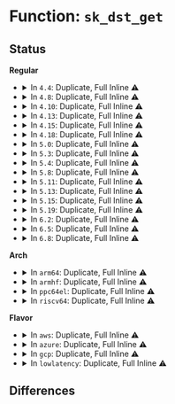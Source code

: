 # Function: <code>sk_dst_get</code>

## Status
<b>Regular</b>
<ul>
<li>
<details>
<summary>In <code>4.4</code>: Duplicate, Full Inline ⚠️</summary>

**Collision:** Static Duplication

**Inline:** Full

**Transformation:** False

**Instances:**

```
In net/core/sock.c (ffffffff817007e0)
Location: include/net/sock.h:1717
Inline: True
Inline callers:
  - net/core/sock.c:sk_dst_check
```
```
In net/ipv4/route.c (ffffffff81756eb9)
Location: include/net/sock.h:1717
Inline: True
Inline callers:
  - net/ipv4/route.c:ipv4_sk_update_pmtu
```
```
In net/ipv4/ip_sockglue.c (ffffffff8176004b)
Location: include/net/sock.h:1717
Inline: True
Inline callers:
  - net/ipv4/ip_sockglue.c:do_ip_getsockopt
```
</details>
</li>
<li>
<details>
<summary>In <code>4.8</code>: Duplicate, Full Inline ⚠️</summary>

**Collision:** Static Duplication

**Inline:** Full

**Transformation:** False

**Instances:**

```
In net/core/sock.c (ffffffff817671ac)
Location: include/net/sock.h:1678
Inline: True
Inline callers:
  - net/core/sock.c:sk_dst_check
```
```
In net/ipv4/route.c (ffffffff817c3159)
Location: include/net/sock.h:1678
Inline: True
Inline callers:
  - net/ipv4/route.c:ipv4_sk_update_pmtu
```
```
In net/ipv4/ip_sockglue.c (ffffffff817cc2de)
Location: include/net/sock.h:1678
Inline: True
Inline callers:
  - net/ipv4/ip_sockglue.c:do_ip_getsockopt
```
</details>
</li>
<li>
<details>
<summary>In <code>4.10</code>: Duplicate, Full Inline ⚠️</summary>

**Collision:** Static Duplication

**Inline:** Full

**Transformation:** False

**Instances:**

```
In net/core/sock.c (ffffffff8179422c)
Location: include/net/sock.h:1740
Inline: True
Inline callers:
  - net/core/sock.c:sk_dst_check
```
```
In net/ipv4/route.c (ffffffff817f18e1)
Location: include/net/sock.h:1740
Inline: True
Inline callers:
  - net/ipv4/route.c:ipv4_sk_update_pmtu
```
```
In net/ipv4/ip_sockglue.c (ffffffff817fbe47)
Location: include/net/sock.h:1740
Inline: True
Inline callers:
  - net/ipv4/ip_sockglue.c:do_ip_getsockopt
```
</details>
</li>
<li>
<details>
<summary>In <code>4.13</code>: Duplicate, Full Inline ⚠️</summary>

**Collision:** Static Duplication

**Inline:** Full

**Transformation:** False

**Instances:**

```
In net/core/sock.c (ffffffff817b25fe)
Location: include/net/sock.h:1745
Inline: True
Inline callers:
  - net/core/sock.c:sk_dst_check
```
```
In net/ipv4/route.c (ffffffff818131a2)
Location: include/net/sock.h:1745
Inline: True
Inline callers:
  - net/ipv4/route.c:ipv4_sk_update_pmtu
```
```
In net/ipv4/ip_sockglue.c (ffffffff8181c1d9)
Location: include/net/sock.h:1745
Inline: True
Inline callers:
  - net/ipv4/ip_sockglue.c:do_ip_getsockopt
```
```
In net/ipv4/tcp_fastopen.c (ffffffff818416d2)
Location: include/net/sock.h:1745
Inline: True
Inline callers:
  - net/ipv4/tcp_fastopen.c:tcp_fastopen_active_disable_ofo_check
```
</details>
</li>
<li>
<details>
<summary>In <code>4.15</code>: Duplicate, Full Inline ⚠️</summary>

**Collision:** Static Duplication

**Inline:** Full

**Transformation:** False

**Instances:**

```
In net/core/sock.c (ffffffff8182a7be)
Location: include/net/sock.h:1759
Inline: True
Inline callers:
  - net/core/sock.c:sk_dst_check
```
```
In net/ipv4/route.c (ffffffff818927e2)
Location: include/net/sock.h:1759
Inline: True
Inline callers:
  - net/ipv4/route.c:ipv4_sk_update_pmtu
```
```
In net/ipv4/ip_sockglue.c (ffffffff8189b12f)
Location: include/net/sock.h:1759
Inline: True
Inline callers:
  - net/ipv4/ip_sockglue.c:do_ip_getsockopt
```
```
In net/ipv4/tcp_fastopen.c (ffffffff818c0eea)
Location: include/net/sock.h:1759
Inline: True
Inline callers:
  - net/ipv4/tcp_fastopen.c:tcp_fastopen_active_disable_ofo_check
```
</details>
</li>
<li>
<details>
<summary>In <code>4.18</code>: Duplicate, Full Inline ⚠️</summary>

**Collision:** Static Duplication

**Inline:** Full

**Transformation:** False

**Instances:**

```
In net/core/sock.c (ffffffff81874915)
Location: include/net/sock.h:1770
Inline: True
Inline callers:
  - net/core/sock.c:sk_dst_check
```
```
In net/ipv4/route.c (ffffffff818e67a2)
Location: include/net/sock.h:1770
Inline: True
Inline callers:
  - net/ipv4/route.c:ipv4_sk_update_pmtu
```
```
In net/ipv4/ip_sockglue.c (ffffffff818ef668)
Location: include/net/sock.h:1770
Inline: True
Inline callers:
  - net/ipv4/ip_sockglue.c:do_ip_getsockopt
```
```
In net/ipv4/tcp_fastopen.c (ffffffff81916a0f)
Location: include/net/sock.h:1770
Inline: True
Inline callers:
  - net/ipv4/tcp_fastopen.c:tcp_fastopen_active_disable_ofo_check
```
</details>
</li>
<li>
<details>
<summary>In <code>5.0</code>: Duplicate, Full Inline ⚠️</summary>

**Collision:** Static Duplication

**Inline:** Full

**Transformation:** False

**Instances:**

```
In net/core/sock.c (ffffffff81895315)
Location: include/net/sock.h:1855
Inline: True
Inline callers:
  - net/core/sock.c:sk_dst_check
```
```
In net/ipv4/route.c (ffffffff819135f6)
Location: include/net/sock.h:1855
Inline: True
Inline callers:
  - net/ipv4/route.c:ipv4_sk_update_pmtu
```
```
In net/ipv4/ip_sockglue.c (ffffffff8191d228)
Location: include/net/sock.h:1855
Inline: True
Inline callers:
  - net/ipv4/ip_sockglue.c:do_ip_getsockopt
```
```
In net/ipv4/tcp_fastopen.c (ffffffff819451bf)
Location: include/net/sock.h:1855
Inline: True
Inline callers:
  - net/ipv4/tcp_fastopen.c:tcp_fastopen_active_disable_ofo_check
```
</details>
</li>
<li>
<details>
<summary>In <code>5.3</code>: Duplicate, Full Inline ⚠️</summary>

**Collision:** Static Duplication

**Inline:** Full

**Transformation:** False

**Instances:**

```
In net/core/sock.c (ffffffff818e1c05)
Location: include/net/sock.h:1867
Inline: True
Inline callers:
  - net/core/sock.c:sk_dst_check
```
```
In net/ipv4/route.c (ffffffff81975c42)
Location: include/net/sock.h:1867
Inline: True
Inline callers:
  - net/ipv4/route.c:ipv4_sk_update_pmtu
```
```
In net/ipv4/ip_sockglue.c (ffffffff8197f3ec)
Location: include/net/sock.h:1867
Inline: True
Inline callers:
  - net/ipv4/ip_sockglue.c:do_ip_getsockopt
```
```
In net/ipv4/tcp_fastopen.c (ffffffff819a979a)
Location: include/net/sock.h:1867
Inline: True
Inline callers:
  - net/ipv4/tcp_fastopen.c:tcp_fastopen_active_disable_ofo_check
```
</details>
</li>
<li>
<details>
<summary>In <code>5.4</code>: Duplicate, Full Inline ⚠️</summary>

**Collision:** Static Duplication

**Inline:** Full

**Transformation:** False

**Instances:**

```
In net/core/sock.c (ffffffff81913dc5)
Location: include/net/sock.h:1877
Inline: True
Inline callers:
  - net/core/sock.c:sk_dst_check
```
```
In net/ipv4/route.c (ffffffff819ac652)
Location: include/net/sock.h:1877
Inline: True
Inline callers:
  - net/ipv4/route.c:ipv4_sk_update_pmtu
```
```
In net/ipv4/ip_sockglue.c (ffffffff819b592c)
Location: include/net/sock.h:1877
Inline: True
Inline callers:
  - net/ipv4/ip_sockglue.c:do_ip_getsockopt
```
```
In net/ipv4/tcp_fastopen.c (ffffffff819e045a)
Location: include/net/sock.h:1877
Inline: True
Inline callers:
  - net/ipv4/tcp_fastopen.c:tcp_fastopen_active_disable_ofo_check
```
</details>
</li>
<li>
<details>
<summary>In <code>5.8</code>: Duplicate, Full Inline ⚠️</summary>

**Collision:** Static Duplication

**Inline:** Full

**Transformation:** False

**Instances:**

```
In net/core/sock.c (ffffffff819e3855)
Location: include/net/sock.h:1926
Inline: True
Inline callers:
  - net/core/sock.c:sk_dst_check
```
```
In net/ipv4/route.c (ffffffff81a96b3f)
Location: include/net/sock.h:1926
Inline: True
Inline callers:
  - net/ipv4/route.c:ipv4_sk_update_pmtu
```
```
In net/ipv4/ip_sockglue.c (ffffffff81a9fedb)
Location: include/net/sock.h:1926
Inline: True
Inline callers:
  - net/ipv4/ip_sockglue.c:do_ip_getsockopt
```
```
In net/ipv4/tcp_fastopen.c (ffffffff81acda8f)
Location: include/net/sock.h:1926
Inline: True
Inline callers:
  - net/ipv4/tcp_fastopen.c:tcp_fastopen_active_disable_ofo_check
```
</details>
</li>
<li>
<details>
<summary>In <code>5.11</code>: Duplicate, Full Inline ⚠️</summary>

**Collision:** Static Duplication

**Inline:** Full

**Transformation:** False

**Instances:**

```
In net/core/sock.c (ffffffff819e33a5)
Location: include/net/sock.h:1941
Inline: True
Inline callers:
  - net/core/sock.c:sk_dst_check
```
```
In net/ipv4/route.c (ffffffff81aa0c10)
Location: include/net/sock.h:1941
Inline: True
Inline callers:
  - net/ipv4/route.c:ipv4_sk_update_pmtu
```
```
In net/ipv4/ip_sockglue.c (ffffffff81aaa766)
Location: include/net/sock.h:1941
Inline: True
Inline callers:
  - net/ipv4/ip_sockglue.c:do_ip_getsockopt
```
```
In net/ipv4/tcp_fastopen.c (ffffffff81ad9acf)
Location: include/net/sock.h:1941
Inline: True
Inline callers:
  - net/ipv4/tcp_fastopen.c:tcp_fastopen_active_disable_ofo_check
```
</details>
</li>
<li>
<details>
<summary>In <code>5.13</code>: Duplicate, Full Inline ⚠️</summary>

**Collision:** Static Duplication

**Inline:** Full

**Transformation:** False

**Instances:**

```
In net/core/sock.c (ffffffff819c93f5)
Location: include/net/sock.h:1958
Inline: True
Inline callers:
  - net/core/sock.c:sk_dst_check
```
```
In net/ipv4/route.c (ffffffff81a8bb40)
Location: include/net/sock.h:1958
Inline: True
Inline callers:
  - net/ipv4/route.c:ipv4_sk_update_pmtu
```
```
In net/ipv4/ip_sockglue.c (ffffffff81a95d15)
Location: include/net/sock.h:1958
Inline: True
Inline callers:
  - net/ipv4/ip_sockglue.c:do_ip_getsockopt
```
```
In net/ipv4/tcp_fastopen.c (ffffffff81ac4b1d)
Location: include/net/sock.h:1958
Inline: True
Inline callers:
  - net/ipv4/tcp_fastopen.c:tcp_fastopen_active_disable_ofo_check
```
</details>
</li>
<li>
<details>
<summary>In <code>5.15</code>: Duplicate, Full Inline ⚠️</summary>

**Collision:** Static Duplication

**Inline:** Full

**Transformation:** False

**Instances:**

```
In net/core/sock.c (ffffffff81a78795)
Location: include/net/sock.h:1998
Inline: True
Inline callers:
  - net/core/sock.c:sk_dst_check
```
```
In net/ipv4/route.c (ffffffff81b46ad0)
Location: include/net/sock.h:1998
Inline: True
Inline callers:
  - net/ipv4/route.c:ipv4_sk_update_pmtu
```
```
In net/ipv4/ip_sockglue.c (ffffffff81b51175)
Location: include/net/sock.h:1998
Inline: True
Inline callers:
  - net/ipv4/ip_sockglue.c:do_ip_getsockopt
```
```
In net/ipv4/tcp_fastopen.c (ffffffff81b832cd)
Location: include/net/sock.h:1998
Inline: True
Inline callers:
  - net/ipv4/tcp_fastopen.c:tcp_fastopen_active_disable_ofo_check
```
</details>
</li>
<li>
<details>
<summary>In <code>5.19</code>: Duplicate, Full Inline ⚠️</summary>

**Collision:** Static Duplication

**Inline:** Full

**Transformation:** False

**Instances:**

```
In net/core/sock.c (ffffffff81bec163)
Location: include/net/sock.h:2119
Inline: True
Inline callers:
  - net/core/sock.c:sk_dst_check
```
```
In net/ipv4/route.c (ffffffff81cd3b69)
Location: include/net/sock.h:2119
Inline: True
Inline callers:
  - net/ipv4/route.c:ipv4_sk_update_pmtu
```
```
In net/ipv4/ip_sockglue.c (ffffffff81cddf18)
Location: include/net/sock.h:2119
Inline: True
Inline callers:
  - net/ipv4/ip_sockglue.c:do_ip_getsockopt
```
```
In net/ipv4/tcp_fastopen.c (ffffffff81d138d1)
Location: include/net/sock.h:2119
Inline: True
Inline callers:
  - net/ipv4/tcp_fastopen.c:tcp_fastopen_active_disable_ofo_check
```
</details>
</li>
<li>
<details>
<summary>In <code>6.2</code>: Duplicate, Full Inline ⚠️</summary>

**Collision:** Static Duplication

**Inline:** Full

**Transformation:** False

**Instances:**

```
In net/core/sock.c (ffffffff81d98b43)
Location: include/net/sock.h:2156
Inline: True
Inline callers:
  - net/core/sock.c:sk_dst_check
```
```
In net/ipv4/route.c (ffffffff81e93d99)
Location: include/net/sock.h:2156
Inline: True
Inline callers:
  - net/ipv4/route.c:ipv4_sk_update_pmtu
```
```
In net/ipv4/ip_sockglue.c (ffffffff81ea180e)
Location: include/net/sock.h:2156
Inline: True
Inline callers:
  - net/ipv4/ip_sockglue.c:do_ip_getsockopt
```
```
In net/ipv4/tcp_fastopen.c (ffffffff81ed9891)
Location: include/net/sock.h:2156
Inline: True
Inline callers:
  - net/ipv4/tcp_fastopen.c:tcp_fastopen_active_disable_ofo_check
```
</details>
</li>
<li>
<details>
<summary>In <code>6.5</code>: Duplicate, Full Inline ⚠️</summary>

**Collision:** Static Duplication

**Inline:** Full

**Transformation:** False

**Instances:**

```
In net/core/sock.c (ffffffff81e089b3)
Location: include/net/sock.h:2144
Inline: True
Inline callers:
  - net/core/sock.c:sk_dst_check
```
```
In net/ipv4/route.c (ffffffff81ef2549)
Location: include/net/sock.h:2144
Inline: True
Inline callers:
  - net/ipv4/route.c:ipv4_sk_update_pmtu
```
```
In net/ipv4/ip_sockglue.c (ffffffff81f0064c)
Location: include/net/sock.h:2144
Inline: True
Inline callers:
  - net/ipv4/ip_sockglue.c:do_ip_getsockopt
```
```
In net/ipv4/tcp_fastopen.c (ffffffff81f38971)
Location: include/net/sock.h:2144
Inline: True
Inline callers:
  - net/ipv4/tcp_fastopen.c:tcp_fastopen_active_disable_ofo_check
```
</details>
</li>
<li>
<details>
<summary>In <code>6.8</code>: Duplicate, Full Inline ⚠️</summary>

**Collision:** Static Duplication

**Inline:** Full

**Transformation:** False

**Instances:**

```
In net/core/sock.c (ffffffff81ec5423)
Location: include/net/sock.h:2134
Inline: True
Inline callers:
  - net/core/sock.c:sk_dst_check
```
```
In net/ipv4/route.c (ffffffff81fb6664)
Location: include/net/sock.h:2134
Inline: True
Inline callers:
  - net/ipv4/route.c:ipv4_sk_update_pmtu
```
```
In net/ipv4/ip_sockglue.c (ffffffff81fc4491)
Location: include/net/sock.h:2134
Inline: True
Inline callers:
  - net/ipv4/ip_sockglue.c:do_ip_getsockopt
```
```
In net/ipv4/tcp_fastopen.c (ffffffff81ffea51)
Location: include/net/sock.h:2134
Inline: True
Inline callers:
  - net/ipv4/tcp_fastopen.c:tcp_fastopen_active_disable_ofo_check
```
</details>
</li>
</ul>
<b>Arch</b>
<ul>
<li>
<details>
<summary>In <code>arm64</code>: Duplicate, Full Inline ⚠️</summary>

**Collision:** Static Duplication

**Inline:** Full

**Transformation:** False

**Instances:**

```
In net/core/sock.c (ffff800010bac168)
Location: include/net/sock.h:1877
Inline: True
Inline callers:
  - net/core/sock.c:sk_dst_check
```
```
In net/ipv4/route.c (ffff800010c5c7e8)
Location: include/net/sock.h:1877
Inline: True
Inline callers:
  - net/ipv4/route.c:ipv4_sk_update_pmtu
```
```
In net/ipv4/ip_sockglue.c (ffff800010c66858)
Location: include/net/sock.h:1877
Inline: True
Inline callers:
  - net/ipv4/ip_sockglue.c:do_ip_getsockopt
```
```
In net/ipv4/tcp_fastopen.c (ffff800010c940d0)
Location: include/net/sock.h:1877
Inline: True
Inline callers:
  - net/ipv4/tcp_fastopen.c:tcp_fastopen_active_disable_ofo_check
```
</details>
</li>
<li>
<details>
<summary>In <code>armhf</code>: Duplicate, Full Inline ⚠️</summary>

**Collision:** Static Duplication

**Inline:** Full

**Transformation:** False

**Instances:**

```
In net/core/sock.c (c0ccab3c)
Location: include/net/sock.h:1877
Inline: True
Inline callers:
  - net/core/sock.c:sk_dst_check
```
```
In net/ipv4/route.c (c0d6be8c)
Location: include/net/sock.h:1877
Inline: True
Inline callers:
  - net/ipv4/route.c:ipv4_sk_update_pmtu
```
```
In net/ipv4/ip_sockglue.c (c0d76364)
Location: include/net/sock.h:1877
Inline: True
```
```
In net/ipv4/tcp_fastopen.c (c0da28ec)
Location: include/net/sock.h:1877
Inline: True
Inline callers:
  - net/ipv4/tcp_fastopen.c:tcp_fastopen_active_disable_ofo_check
```
</details>
</li>
<li>
<details>
<summary>In <code>ppc64el</code>: Duplicate, Full Inline ⚠️</summary>

**Collision:** Static Duplication

**Inline:** Full

**Transformation:** False

**Instances:**

```
In net/core/sock.c (c000000000c7e718)
Location: include/net/sock.h:1877
Inline: True
Inline callers:
  - net/core/sock.c:sk_dst_check
```
```
In net/ipv4/route.c (c000000000d5ec1c)
Location: include/net/sock.h:1877
Inline: True
Inline callers:
  - net/ipv4/route.c:ipv4_sk_update_pmtu
```
```
In net/ipv4/ip_sockglue.c (c000000000d6afe8)
Location: include/net/sock.h:1877
Inline: True
Inline callers:
  - net/ipv4/ip_sockglue.c:do_ip_getsockopt
```
```
In net/ipv4/tcp_fastopen.c (c000000000da4808)
Location: include/net/sock.h:1877
Inline: True
Inline callers:
  - net/ipv4/tcp_fastopen.c:tcp_fastopen_active_disable_ofo_check
```
</details>
</li>
<li>
<details>
<summary>In <code>riscv64</code>: Duplicate, Full Inline ⚠️</summary>

**Collision:** Static Duplication

**Inline:** Full

**Transformation:** False

**Instances:**

```
In net/core/sock.c (ffffffe00073ca1e)
Location: include/net/sock.h:1877
Inline: True
Inline callers:
  - net/core/sock.c:sk_dst_check
```
```
In net/ipv4/route.c (ffffffe0007c5686)
Location: include/net/sock.h:1877
Inline: True
Inline callers:
  - net/ipv4/route.c:ipv4_sk_update_pmtu
```
```
In net/ipv4/ip_sockglue.c (ffffffe0007cd962)
Location: include/net/sock.h:1877
Inline: True
```
```
In net/ipv4/tcp_fastopen.c (ffffffe0007f360e)
Location: include/net/sock.h:1877
Inline: True
Inline callers:
  - net/ipv4/tcp_fastopen.c:tcp_fastopen_active_disable_ofo_check
```
</details>
</li>
</ul>
<b>Flavor</b>
<ul>
<li>
<details>
<summary>In <code>aws</code>: Duplicate, Full Inline ⚠️</summary>

**Collision:** Static Duplication

**Inline:** Full

**Transformation:** False

**Instances:**

```
In net/core/sock.c (ffffffff818b3dc5)
Location: include/net/sock.h:1877
Inline: True
Inline callers:
  - net/core/sock.c:sk_dst_check
```
```
In net/ipv4/route.c (ffffffff8194c4c2)
Location: include/net/sock.h:1877
Inline: True
Inline callers:
  - net/ipv4/route.c:ipv4_sk_update_pmtu
```
```
In net/ipv4/ip_sockglue.c (ffffffff8195579c)
Location: include/net/sock.h:1877
Inline: True
Inline callers:
  - net/ipv4/ip_sockglue.c:do_ip_getsockopt
```
```
In net/ipv4/tcp_fastopen.c (ffffffff819802ca)
Location: include/net/sock.h:1877
Inline: True
Inline callers:
  - net/ipv4/tcp_fastopen.c:tcp_fastopen_active_disable_ofo_check
```
</details>
</li>
<li>
<details>
<summary>In <code>azure</code>: Duplicate, Full Inline ⚠️</summary>

**Collision:** Static Duplication

**Inline:** Full

**Transformation:** False

**Instances:**

```
In net/core/sock.c (ffffffff8186dd15)
Location: include/net/sock.h:1877
Inline: True
Inline callers:
  - net/core/sock.c:sk_dst_check
```
```
In net/ipv4/route.c (ffffffff81905fb2)
Location: include/net/sock.h:1877
Inline: True
Inline callers:
  - net/ipv4/route.c:ipv4_sk_update_pmtu
```
```
In net/ipv4/ip_sockglue.c (ffffffff8190f28c)
Location: include/net/sock.h:1877
Inline: True
Inline callers:
  - net/ipv4/ip_sockglue.c:do_ip_getsockopt
```
```
In net/ipv4/tcp_fastopen.c (ffffffff81939d8a)
Location: include/net/sock.h:1877
Inline: True
Inline callers:
  - net/ipv4/tcp_fastopen.c:tcp_fastopen_active_disable_ofo_check
```
</details>
</li>
<li>
<details>
<summary>In <code>gcp</code>: Duplicate, Full Inline ⚠️</summary>

**Collision:** Static Duplication

**Inline:** Full

**Transformation:** False

**Instances:**

```
In net/core/sock.c (ffffffff81904dc5)
Location: include/net/sock.h:1877
Inline: True
Inline callers:
  - net/core/sock.c:sk_dst_check
```
```
In net/ipv4/route.c (ffffffff819b6c92)
Location: include/net/sock.h:1877
Inline: True
Inline callers:
  - net/ipv4/route.c:ipv4_sk_update_pmtu
```
```
In net/ipv4/ip_sockglue.c (ffffffff819bff6c)
Location: include/net/sock.h:1877
Inline: True
Inline callers:
  - net/ipv4/ip_sockglue.c:do_ip_getsockopt
```
```
In net/ipv4/tcp_fastopen.c (ffffffff819eaa9a)
Location: include/net/sock.h:1877
Inline: True
Inline callers:
  - net/ipv4/tcp_fastopen.c:tcp_fastopen_active_disable_ofo_check
```
</details>
</li>
<li>
<details>
<summary>In <code>lowlatency</code>: Duplicate, Full Inline ⚠️</summary>

**Collision:** Static Duplication

**Inline:** Full

**Transformation:** False

**Instances:**

```
In net/core/sock.c (ffffffff81925e85)
Location: include/net/sock.h:1877
Inline: True
Inline callers:
  - net/core/sock.c:sk_dst_check
```
```
In net/ipv4/route.c (ffffffff819c0501)
Location: include/net/sock.h:1877
Inline: True
Inline callers:
  - net/ipv4/route.c:ipv4_sk_update_pmtu
```
```
In net/ipv4/ip_sockglue.c (ffffffff819c993c)
Location: include/net/sock.h:1877
Inline: True
Inline callers:
  - net/ipv4/ip_sockglue.c:do_ip_getsockopt
```
```
In net/ipv4/tcp_fastopen.c (ffffffff819f4967)
Location: include/net/sock.h:1877
Inline: True
Inline callers:
  - net/ipv4/tcp_fastopen.c:tcp_fastopen_active_disable_ofo_check
```
</details>
</li>
</ul>

## Differences
